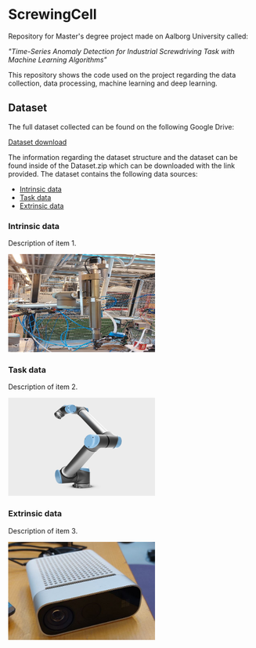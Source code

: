 # ScrewingCell
Repository for Master's degree project made on Aalborg University called:

*"Time-Series Anomaly Detection for
Industrial Screwdriving Task with Machine
Learning Algorithms"*

This repository shows the code used on the project regarding the data collection, data processing, machine learning and deep learning.

## Dataset
The full dataset collected can be found on the following Google Drive:

[Dataset download](https://drive.google.com/file/d/1yo6eICPlD_ZEKKhkYUrDPdh4wYatlIMv/view?usp=drive_link)

The information regarding the dataset structure and the dataset can be found inside of the Dataset.zip which can be downloaded with the link provided. The dataset contains the following data sources:

- [Intrinsic data](#item-1)
- [Task data](#item-2)
- [Extrinsic data](#item-3)

### Intrinsic data
Description of item 1.

<a href="#item-1"><img src="./images/Automatic%20Screwdriver.jpg" alt="Image 1" width="300" height="200"></a>

### Task data
Description of item 2.

<a href="#item-2"><img src="./images/UR10.jpg" alt="Image 2" width="300" height="200"></a>

### Extrinsic data
Description of item 3.

<a href="#item-3"><img src="./images/Azure%20Kinect%20DK.jpg" alt="Image 3" width="300" height="200"></a>
